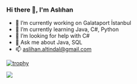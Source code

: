 ### Hi there 👋, I'm Aslıhan


- 🔭 I’m currently working on Galataport İstanbul
- 🌱 I’m currently learning Java, C#, Python
- 🤔 I’m looking for help with C#
- 💬 Ask me about Java, SQL
- 📫 aslihan.altindal@gmail.com


[![trophy](https://github-profile-trophy.vercel.app/?username=aslihanyenidogan)](https://github.com/ryo-ma/github-profile-trophy)



<img src="https://github-readme-stats.vercel.app/api?username=aslihanyenidogan&&show_icons=true&title_color=ffffff&icon_color=bb2acf&text_color=daf7dc&bg_color=151515">
